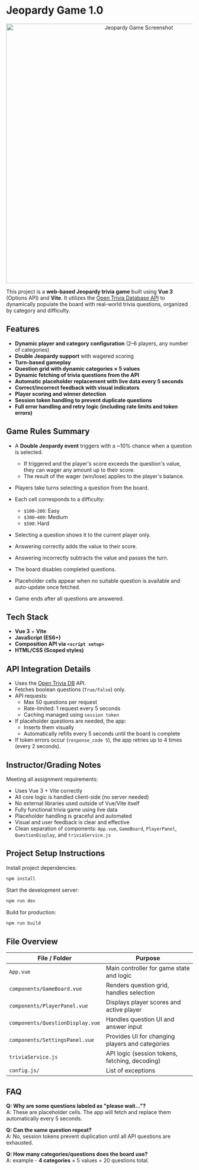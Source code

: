 
# Jeopardy Game 1.0

<p align="center">
  <img src="[def]" alt="Jeopardy Game Screenshot" width="700" />
</p>

This project is a **web-based Jeopardy trivia game** built using **Vue 3** (Options API) and **Vite**. It utilizes the [Open Trivia Database API](https://opentdb.com/) to dynamically populate the board with real-world trivia questions, organized by category and difficulty.


## Features

- **Dynamic player and category configuration** (2–6 players, any number of categories)
- **Double Jeopardy support** with wagered scoring
- **Turn-based gameplay**
- **Question grid with dynamic categories × 5 values**
- **Dynamic fetching of trivia questions from the API**
- **Automatic placeholder replacement with live data every 5 seconds**
- **Correct/incorrect feedback with visual indicators**
- **Player scoring and winner detection**
- **Session token handling to prevent duplicate questions**
- **Full error handling and retry logic (including rate limits and token errors)**


## Game Rules Summary

- A **Double Jeopardy event** triggers with a ~10% chance when a question is selected.
  - If triggered and the player's score exceeds the question's value, they can wager any amount up to their score.
  - The result of the wager (win/lose) applies to the player's balance.


- Players take turns selecting a question from the board.
- Each cell corresponds to a difficulty:
  - `$100–200`: Easy
  - `$300–400`: Medium
  - `$500`: Hard
- Selecting a question shows it to the current player only.
- Answering correctly adds the value to their score.
- Answering incorrectly subtracts the value and passes the turn.
- The board disables completed questions.
- Placeholder cells appear when no suitable question is available and auto-update once fetched.
- Game ends after all questions are answered.


## Tech Stack

- **Vue 3** + **Vite**
- **JavaScript (ES6+)**
- **Composition API via `<script setup>`**
- **HTML/CSS (Scoped styles)**


## API Integration Details

- Uses the [Open Trivia DB](https://opentdb.com/api_config.php) API.
- Fetches boolean questions (`True/False`) only.
- API requests:
  - Max 50 questions per request
  - Rate-limited: 1 request every 5 seconds
  - Caching managed using `session token`
- If placeholder questions are needed, the app:
  - Inserts them visually
  - Automatically refills every 5 seconds until the board is complete
- If token errors occur (`response_code 5`), the app retries up to 4 times (every 2 seconds).


## Instructor/Grading Notes

Meeting all assignment requirements:

- Uses Vue 3 + Vite correctly
- All core logic is handled client-side (no server needed)
- No external libraries used outside of Vue/Vite itself
- Fully functional trivia game using live data
- Placeholder handling is graceful and automated
- Visual and user feedback is clear and effective
- Clean separation of components: `App.vue`, `GameBoard`, `PlayerPanel`, `QuestionDisplay`, and `triviaService.js`


## Project Setup Instructions

Install project dependencies:

```sh
npm install
```

Start the development server:

```sh
npm run dev
```

Build for production:

```sh
npm run build
```


## File Overview

| File / Folder            | Purpose                                       |
|--------------------------|-----------------------------------------------|
| `App.vue`                | Main controller for game state and logic      |
| `components/GameBoard.vue` | Renders question grid, handles selection   |
| `components/PlayerPanel.vue` | Displays player scores and active player |
| `components/QuestionDisplay.vue` | Handles question UI and answer input |
| `components/SettingsPanel.vue` | Provides UI for changing players and categories |
| `triviaService.js`       | API logic (session tokens, fetching, decoding)|
| `config.js/`                | List of exceptions                    |


## FAQ

**Q: Why are some questions labeled as "please wait..."?**  
A: These are placeholder cells. The app will fetch and replace them automatically every 5 seconds.

**Q: Can the same question repeat?**  
A: No, session tokens prevent duplication until all API questions are exhausted.

**Q: How many categories/questions does the board use?**  
A: example - **4 categories** × 5 values = 20 questions total.


[def]: /screenshot.pn